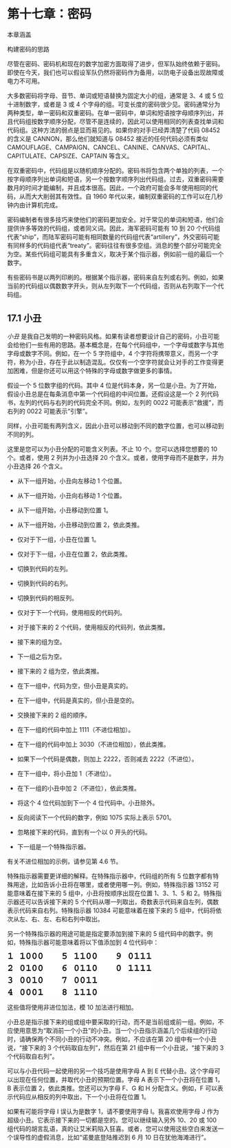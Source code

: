 # 第十七章：密码

本章涵盖

构建密码的思路

尽管在密码、密码机和现在的数字加密方面取得了进步，但军队始终依赖于密码。即使在今天，我们也可以假设军队仍然将密码作为备用，以防电子设备出现故障或电力不可用。

大多数密码将字母、音节、单词或短语替换为固定大小的组，通常是 3、4 或 5 位十进制数字，或者是 3 或 4 个字母的组。可变长度的密码很少见。密码通常分为两种类型，单一密码和双重密码。在单一密码中，单词和短语按字母顺序列出，并且代码组按数字顺序分配，尽管不是连续的，因此可以使用相同的列表查找单词和代码组。这种方法的弱点是显而易见的。如果你的对手已经弄清楚了代码 08452 的含义是 CANNON，那么他们就知道与 08452 接近的任何代码必须有类似 CAMOUFLAGE、CAMPAIGN、CANCEL、CANINE、CANVAS、CAPITAL、CAPITULATE、CAPSIZE、CAPTAIN 等含义。

在双重密码中，代码组是以随机顺序分配的。密码书将包含两个单独的列表，一个按字母顺序列出单词和短语，另一个按数字顺序列出代码组。过去，双重密码需要数月的时间才能编制，并且成本很高。因此，一个政府可能会多年使用相同的代码，从而大大削弱其有效性。自 1960 年代以来，编制双重密码的工作可以在几秒钟内由计算机完成。

密码编制者有很多技巧来使他们的密码更加安全。对于常见的单词和短语，他们会提供许多等效的代码组，或者同义词。因此，海军密码可能有 10 到 20 个代码组代表“ship”，而陆军密码可能有相同数量的代码组代表“artillery”，外交密码可能有同样多的代码组代表“treaty”。密码往往有很多空组。消息的整个部分可能完全为空。某些代码组可能具有多重含义，取决于某个指示器，例如前一组的最后一个数字。

有些密码书是以两列印刷的。根据某个指示器，密码来自左列或右列。例如，如果当前的代码组以偶数数字开头，则从左列取下一个代码组，否则从右列取下一个代码组。

## 17.1 小丑

*小丑* 是我自己发明的一种密码风格。如果有读者想要设计自己的密码，小丑可能会给他们一些有用的思路。基本概念是，在每个代码组中，一个字母或数字与其他字母或数字不同。例如，在一个 5 字符组中，4 个字符将携带意义，而另一个字符，称为小丑，存在于此以制造混乱。仅仅有一个空字符就会让对手的工作变得更加困难，但是你还可以用这个特殊的字母或数字做更多的事情。

假设一个 5 位数字组的代码。其中 4 位是代码本身，另一位是小丑。为了开始，假设小丑总是在每条消息中第一个代码组的中间位置。还假设这是一个 2 列代码书，左列的代码与右列的代码完全不同。例如，左列的 0022 可能表示“救援”，而右列的 0022 可能表示“引擎”。

同样，小丑可能有两列含义，因此小丑可以移动到不同的数字位置，也可以移动到不同的列。

这里是您可以为小丑分配的可能含义列表。不止 10 个。您可以选择您想要的 10 个。或者，使用 2 列并为小丑选择 20 个含义。或者，使用字母而不是数字，并为小丑选择 26 个含义。

+   从下一组开始，小丑向左移动 1 个位置。

+   从下一组开始，小丑向右移动 1 个位置。

+   从下一组开始，小丑移动到位置 1。

+   从下一组开始，小丑移动到位置 2，依此类推。

+   仅对于下一组，小丑在位置 1。

+   仅对于下一组，小丑在位置 2，依此类推。

+   切换到代码的左列。

+   切换到代码的右列。

+   切换到代码的相反列。

+   仅对于下一个代码，使用相反的代码列。

+   对于接下来的 2 个代码，使用相反的代码列，依此类推。

+   接下来的组为空。

+   下一组之后为空。

+   接下来的 2 组为空，依此类推。

+   在下一组中，代码为空，但小丑是真实的。

+   在下一组中，代码是真实的，但小丑是空的。

+   交换接下来的 2 组的顺序。

+   在下一组的代码中加上 1111（不进位相加）。

+   在下一组的代码中加上 3030（不进位相加），依此类推。

+   如果下一个代码是偶数，则加上 2222，否则减去 2222（不进位）。

+   在下一组中，将小丑加 1（不进位）。

+   在下一组的小丑中加 2（不进位），依此类推。

+   将这个 4 位代码加到下一个 4 位代码中。小丑除外。

+   反向阅读下一个代码的数字，例如 1075 实际上表示 5701。

+   忽略接下来的代码，直到有一个以 0 开头的代码。

+   下一组是一个特殊指示器。

有关不进位相加的示例，请参见第 4.6 节。

特殊指示器需要更详细的解释。在特殊指示器中，代码组的所有 5 位数字都有特殊用途，比如告诉小丑将在哪里，或者使用哪一列。例如，特殊指示器 13152 可能意味着在接下来的 5 组中，小丑将按顺序出现在位置 1、3、1、5 和 2。特殊指示器还可以告诉接下来的 5 个代码从哪一列取出，奇数表示代码来自左列，偶数表示代码来自右列。特殊指示器 10384 可能意味着在接下来的 5 组中，代码将依次从左、右、左、右和右列中取出。

另一个特殊指示器的用途可能是指定要添加到接下来的 5 组代码中的数字。例如，特殊指示器可能意味着将以下值添加到 4 位代码中：

![17-unnumb-1](img/17-unnumb-1.png)

这些值将使用非进位加法，模 10 加法进行相加。

小丑总是指示接下来的组或组中要采取的行动，而不是当前组或前一组。例如，不应使用意思为“取消前一个小丑”的小丑。当一个小丑指示涵盖几个后续组的行动时，请确保两个不同小丑的行动不冲突。例如，不应该在第 20 组中有一个小丑说，“接下来的 3 个代码取自左列”，然后在第 21 组中有一个小丑说，“接下来的 3 个代码取自右列”。

可以与小丑代码一起使用的另一个技巧是使用字母 A 到 E 代替小丑。这个字母可以出现在任何位置，并取代小丑的预期位置。字母 A 表示下一个小丑将在位置 1，B 表示位置 2，依此类推。您还可以为字母 F、G 和 H 分配含义。例如，F 可以表示代码应从相反的列中取出，下一个小丑将在位置 1。

如果有可能将字母 I 误认为是数字 1，请不要使用字母 I。我喜欢使用字母 J 作为超级小丑。它表示接下来的一切都是空的。您可以继续输入另外 10、20 或 100 组代码的胡言乱语，真的让艾米莉陷入狂喜。或者，您可以使用这些空白来发送一个误导性的虚假消息，比如“诺曼底登陆推迟到 6 月 10 日在犹他海滩进行”。
